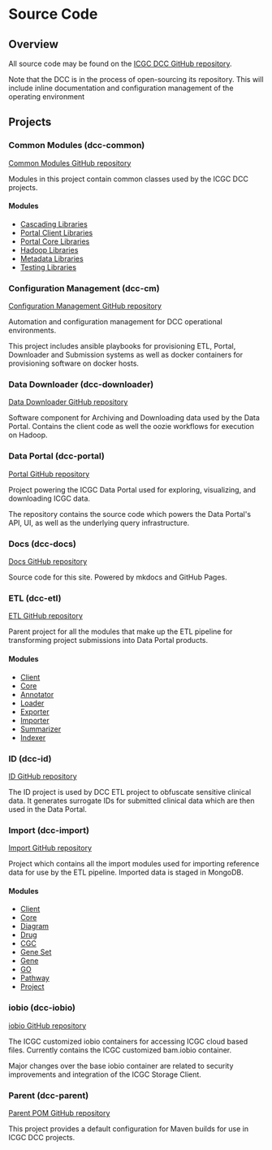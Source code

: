 # Source Code

## Overview

All source code may be found on the [ICGC DCC GitHub repository](https://github.com/icgc-dcc).

<div class="alert alert-info" role="alert">Note that the DCC is in the process of open-sourcing its repository. This will include inline documentation and configuration management of the operating environment</div>

## Projects

### Common Modules (dcc-common)
[Common Modules GitHub repository](https://github.com/icgc-dcc/dcc-common)

Modules in this project contain common classes used by the ICGC DCC projects. 

#### Modules
- [Cascading Libraries](https://github.com/icgc-dcc/dcc-common/blob/develop/dcc-common-cascading/README.md)
- [Portal Client Libraries](https://github.com/icgc-dcc/dcc-common/blob/develop/dcc-common-client/README.md)
- [Portal Core Libraries](https://github.com/icgc-dcc/dcc-common/blob/develop/dcc-common-core/README.md)
- [Hadoop Libraries](https://github.com/icgc-dcc/dcc-common/blob/develop/dcc-common-hadoop/README.md)
- [Metadata Libraries](https://github.com/icgc-dcc/dcc-common/blob/develop/dcc-common-meta/README.md)
- [Testing Libraries](https://github.com/icgc-dcc/dcc-common/blob/develop/dcc-common-test/README.md)

### Configuration Management (dcc-cm)
[Configuration Management GitHub repository](https://github.com/icgc-dcc/dcc-cm)

Automation and configuration management for DCC operational environments. 

This project includes ansible playbooks for provisioning ETL, Portal, Downloader and Submission systems as well
as docker containers for provisioning software on docker hosts. 

### Data Downloader (dcc-downloader)
[Data Downloader GitHub repository](https://github.com/icgc-dcc/dcc-downloader)

Software component for Archiving and Downloading data used by the Data Portal. Contains the client code as well the oozie
workflows for execution on Hadoop. 

### Data Portal (dcc-portal)
[Portal GitHub repository](https://github.com/icgc-dcc/dcc-portal)

Project powering the ICGC Data Portal used for exploring, visualizing, and downloading ICGC data. 

The repository contains the source code which powers the Data Portal's API, UI, as well as the underlying query infrastructure. 

### Docs (dcc-docs)
[Docs GitHub repository](https://github.com/icgc-dcc/dcc-docs)

Source code for this site. Powered by mkdocs and GitHub Pages. 

### ETL (dcc-etl)
[ETL GitHub repository](https://github.com/icgc-dcc/dcc-etl)

Parent project for all the modules that make up the ETL pipeline for transforming project submissions into Data Portal products. 

#### Modules
- [Client](https://github.com/icgc-dcc/dcc-etl/blob/develop/dcc-etl-client/README.md)
- [Core](https://github.com/icgc-dcc/dcc-etl/blob/develop/dcc-etl-core/README.md)
- [Annotator](https://github.com/icgc-dcc/dcc-etl/blob/develop/cc-etl-annotator/README.md)
- [Loader](https://github.com/icgc-dcc/dcc-etl/blob/develop/dcc-etl-loader/README.md)
- [Exporter](https://github.com/icgc-dcc/dcc-etl/blob/develop/dcc-etl-exporter/README.md)
- [Importer](https://github.com/icgc-dcc/dcc-etl/blob/develop/dcc-etl-importer/README.md)
- [Summarizer](https://github.com/icgc-dcc/dcc-etl/blob/develop/dcc-etl-summarizer/README.md)
- [Indexer](https://github.com/icgc-dcc/dcc-etl/blob/develop/dcc-etl-indexer/README.md)

### ID (dcc-id)
[ID GitHub repository](https://github.com/icgc-dcc/dcc-id)

The ID project is used by DCC ETL project to obfuscate sensitive clinical data. It generates surrogate IDs for submitted clinical
data which are then used in the Data Portal. 

### Import (dcc-import)
[Import GitHub repository](https://github.com/icgc-dcc/dcc-import)

Project which contains all the import modules used for importing reference data for use by the ETL pipeline. Imported data
is staged in MongoDB.

#### Modules
- [Client](https://github.com/icgc-dcc/dcc-import/blob/develop/dcc-import-client/README.md)
- [Core](https://github.com/icgc-dcc/dcc-import/blob/develop/dcc-import-core/README.md)
- [Diagram](https://github.com/icgc-dcc/dcc-import/blob/develop/dcc-import-diagram/README.md)
- [Drug](https://github.com/icgc-dcc/dcc-import/blob/develop/dcc-import-drug/README.md)
- [CGC](https://github.com/icgc-dcc/dcc-import/blob/develop/dcc-import-cgc/README.md)
- [Gene Set](https://github.com/icgc-dcc/dcc-import/blob/develop/dcc-import-geneset/README.md)
- [Gene](https://github.com/icgc-dcc/dcc-import/blob/develop/dcc-import-gene/README.md)
- [GO](https://github.com/icgc-dcc/dcc-import/blob/develop/dcc-import-go/README.md)
- [Pathway](https://github.com/icgc-dcc/dcc-import/blob/develop/dcc-import-pathway/README.md)
- [Project](https://github.com/icgc-dcc/dcc-import/blob/develop/dcc-import-project/README.md)

### iobio (dcc-iobio)
[iobio GitHub repository](https://github.com/icgc-dcc/dcc-iobio)

The ICGC customized iobio containers for accessing ICGC cloud based files. Currently contains the
ICGC customized bam.iobio container. 

Major changes over the base iobio container are related to security improvements and integration of 
the ICGC Storage Client. 

### Parent (dcc-parent)
[Parent POM GitHub repository](https://github.com/icgc-dcc/dcc-parent)

This project provides a default configuration for Maven builds for use in ICGC DCC projects. 